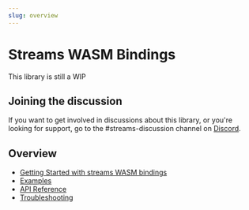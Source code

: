 ```yaml
---
slug: overview
---
```

# Streams WASM Bindings
This library is still a WIP 

## Joining the discussion
If you want to get involved in discussions about this library, or you're looking for support, go to the #streams-discussion channel on [Discord](https://discord.iota.org).

## Overview
- [Getting Started with streams WASM bindings](getting_started.md)
- [Examples](examples.md)
- [API Reference](api_reference.md)
- [Troubleshooting](troubleshooting.md)
